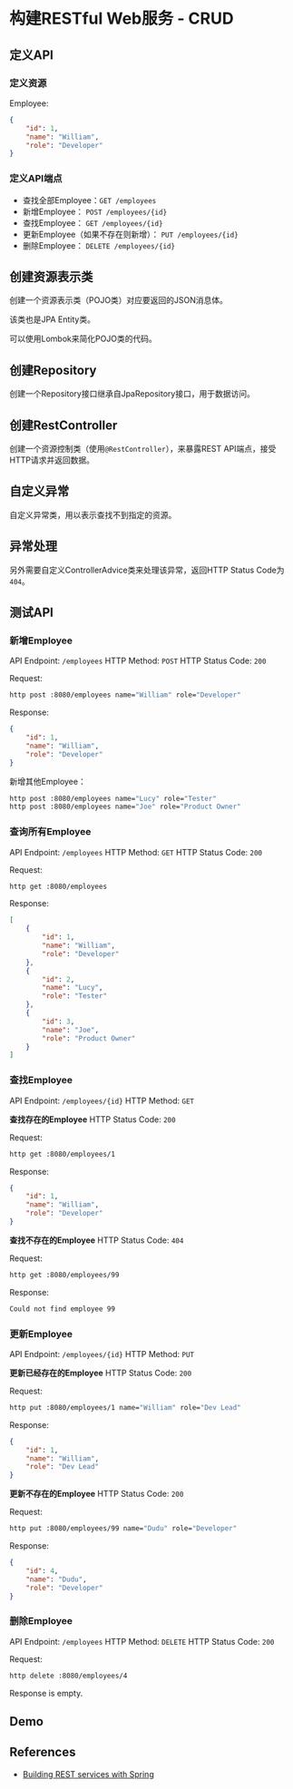 # 构建RESTful Web服务 - CRUD

## 定义API

### 定义资源

Employee:
```json
{
    "id": 1,
    "name": "William",
    "role": "Developer"
}
```

### 定义API端点

- 查找全部Employee：`GET /employees`
- 新增Employee： `POST /employees/{id}`
- 查找Employee： `GET /employees/{id}`
- 更新Employee（如果不存在则新增）： `PUT /employees/{id}`
- 删除Employee： `DELETE /employees/{id}`

## 创建资源表示类

创建一个资源表示类（POJO类）对应要返回的JSON消息体。

该类也是JPA Entity类。

可以使用Lombok来简化POJO类的代码。

## 创建Repository

创建一个Repository接口继承自JpaRepository接口，用于数据访问。


## 创建RestController

创建一个资源控制类（使用`@RestController`），来暴露REST API端点，接受HTTP请求并返回数据。


## 自定义异常

自定义异常类，用以表示查找不到指定的资源。



## 异常处理

另外需要自定义ControllerAdvice类来处理该异常，返回HTTP Status Code为`404`。

## 测试API

### 新增Employee

API Endpoint: `/employees`
HTTP Method: `POST`
HTTP Status Code: `200`

Request:
```bash
http post :8080/employees name="William" role="Developer"
```

Response:
```json
{
    "id": 1,
    "name": "William",
    "role": "Developer"
}
```

新增其他Employee：
```bash
http post :8080/employees name="Lucy" role="Tester"
http post :8080/employees name="Joe" role="Product Owner"
```

### 查询所有Employee

API Endpoint: `/employees`
HTTP Method: `GET`
HTTP Status Code: `200`

Request:
```bash
http get :8080/employees
```

Response:
```json
[
    {
        "id": 1,
        "name": "William",
        "role": "Developer"
    },
    {
        "id": 2,
        "name": "Lucy",
        "role": "Tester"
    },
    {
        "id": 3,
        "name": "Joe",
        "role": "Product Owner"
    }
]
```

### 查找Employee
API Endpoint: `/employees/{id}`
HTTP Method: `GET`

**查找存在的Employee**
HTTP Status Code: `200`

Request:
```bash
http get :8080/employees/1
```

Response:
```json
{
    "id": 1,
    "name": "William",
    "role": "Developer"
}
```

**查找不存在的Employee**
HTTP Status Code: `404`

Request:
```bash
http get :8080/employees/99
```

Response:
```txt
Could not find employee 99
```


### 更新Employee

API Endpoint: `/employees/{id}`
HTTP Method: `PUT`

**更新已经存在的Employee**
HTTP Status Code: `200`

Request:
```bash
http put :8080/employees/1 name="William" role="Dev Lead"
```

Response:
```json
{
    "id": 1,
    "name": "William",
    "role": "Dev Lead"
}
```

**更新不存在的Employee**
HTTP Status Code: `200`

Request:
```bash
http put :8080/employees/99 name="Dudu" role="Developer"
```

Response:
```json
{
    "id": 4,
    "name": "Dudu",
    "role": "Developer"
}
```

### 删除Employee

API Endpoint: `/employees`
HTTP Method: `DELETE`
HTTP Status Code: `200`

Request:
```bash
http delete :8080/employees/4
```

Response is empty.


## Demo


## References

- [Building REST services with Spring](https://spring.io/guides/tutorials/rest/)

